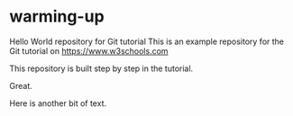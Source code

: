 # warming-up

Hello World repository for Git tutorial
This is an example repository for the Git tutorial on https://www.w3schools.com

This repository is built step by step in the tutorial. 

Great.

Here is another bit of text.
